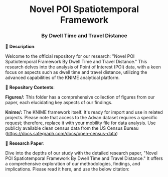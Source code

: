 <h1 align="center">Novel POI Spatiotemporal Framework</h1>
<h3 align="center">By Dwell Time and Travel Distance</h3>

📖 **Description**:

Welcome to the official repository for our research: "Novel POI Spatiotemporal Framework By Dwell Time and Travel Distance." This research delves into the analysis of Point of Interest (POI) data, with a keen focus on aspects such as dwell time and travel distance, utilizing the advanced capabilities of the KNIME analytical platform.

📁 **Repository Contents**:

**Figures/:**
This folder has a comprehensive collection of figures from our paper, each elucidating key aspects of our findings.

**Knime/:**
The KNIME framework itself. It's ready for import and use in related projects. Please note that access to the Advan dataset requires a specific request; therefore, replace it with your mobility file for data analysis. Use publicly available clean census data from the US Census Bureau (https://docs.safegraph.com/docs/open-census-data)

📜 **Research Paper**:

Dive into the depths of our study with the detailed research paper, "Novel POI Spatiotemporal Framework By Dwell Time and Travel Distance." It offers a comprehensive exploration of our methodologies, findings, and implications. Please read it here, and use the below citation:

